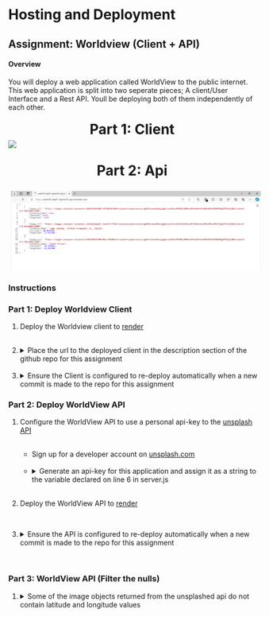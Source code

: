# Hosting and Deployment

## Assignment: Worldview (Client + API)

#### Overview
You will deploy a web application called WorldView to the public internet. This web application is split into two seperate pieces; A client/User Interface and a Rest API. Youll be deploying both of them independently of each other.

<div style="display: flex; flex-direction: column; justify-content: center;  align-items: center;
">  <div>
    <h1 style="margin-right: 1%; margin-top: 1%; text-align: center; margin-bottom: 0px;" >Part 1: Client</h1>
    

   <img src="./Example/Part1.gif" style="margin-right: 1%; margin-top: 1%;" /> 
   <h1 style="margin-right: 1%; margin-top: 5%; text-align:center" >Part 2: Api</h1>
   <img src="./Example/Part2.png"  style="margin-left: 1%; margin-top: 1%;" />
  </div>
</div>


### Instructions



### **Part 1: Deploy Worldview Client**
1. Deploy the Worldview client to [render](https://render.com/)
   
   <br>
   
2. <details>
    <summary>Place the url to the deployed client in the description section of the github repo for this assignment</summary>
    <br>
      <img src="./Example/Part1.png" width=400/>
    </details>

   <br>

3. <details>
        <summary>Ensure the Client is configured to re-deploy automatically when a new commit is made to the repo for this assignment</summary>
        <br>
          <img src="./Example/Part1-2.png" width=400/>
      </details>



### **Part 2: Deploy WorldView API**

1. Configure the WorldView API to use a personal api-key to the [unsplash API](https://unsplash.com/documentation#get-a-random-photo)

      <br>

     - Sign up for a developer account on [unsplash.com](https://unsplash.com/developers)
      
      <br>

     - <details>
        <summary>Generate an api-key for this application and assign it as a string to the variable declared on line 6 in server.js</summary>
        <br>
          <img src="./Example/Part2-1.png" width=400/>
      </details>
      
      <br>


2. Deploy the WorldView API to [render](https://render.com/)

<br>


3. <details>
        <summary>Ensure the API is configured to re-deploy automatically when a new commit is made to the repo for this assignment</summary>
        <br>
          <img src="./Example/Part1-2.png" width=400/>
      </details>

<br>

### **Part 3: WorldView API (Filter the nulls)**

1.  <details>
        <summary>Some of the image objects returned from the unsplashed api do not contain latitude and longitude values</summary>
        <br>
          <img src="./Example/Part1-2.png" width=400/>
      </details>
